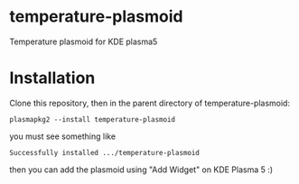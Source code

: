 # temperature-plasmoid
Temperature plasmoid for KDE plasma5

# Installation
Clone this repository,
then in the parent directory of temperature-plasmoid:
```
plasmapkg2 --install temperature-plasmoid
```
you must see something like 
```
Successfully installed .../temperature-plasmoid
```
then you can add the plasmoid using "Add Widget" on KDE Plasma 5 :)

